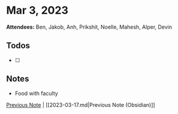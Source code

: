# Mar 3, 2023

**Attendees:** Ben, Jakob, Anh, Prikshit, Noelle, Mahesh, Alper, Devin

## Todos

- [ ] 

## Notes

- Food with faculty

[Previous Note](2023\03\2023-03-17.md) | [[2023-03-17.md|Previous Note (Obsidian)]]